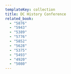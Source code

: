 ```yaml
---
templateKey: collection
title: DC History Conference
related_book:
  - "5876"
  - "5943"
  - "5389"
  - "5776"
  - "5852"
  - "5628"
  - "5375"
  - "5493"
  - "4920"
  - "5080"
---
```

